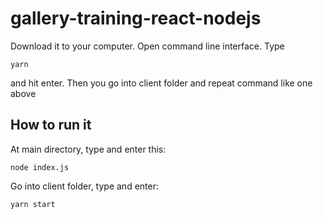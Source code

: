 # gallery-training-react-nodejs
Download it to your computer. Open command line interface.
Type 
```
yarn
```
and hit enter.
Then you go into client folder and repeat command like one above

## How to run it
At main directory, type and enter this:
```
node index.js
```
Go into client folder, type and enter:
 ```
 yarn start
 ```
